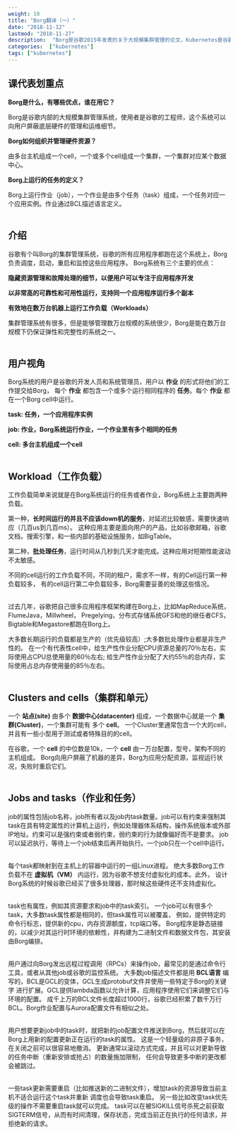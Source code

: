 ```yaml
---
weight: 10
title: "Borg翻译（一）"
date: "2018-11-12"
lastmod: "2018-11-27"
description:  "Borg是谷歌2015年发表的关于大规模集群管理的论文，Kubernetes是谷歌Borg系统的开源实现"
categories:  ["kubernetes"]
tags: ["kubernetes"]
---
```


## 课代表划重点
__Borg是什么，有哪些优点，谁在用它？__

Borg是谷歌内部的大规模集群管理系统，使用者是谷歌的工程师，这个系统可以向用户屏蔽底层硬件的管理和运维细节。

__Borg如何组织并管理硬件资源？__

由多台主机组成一个cell，一个或多个cell组成一个集群，一个集群对应某个数据中心。

__Borg上运行的任务的定义？__

Borg上运行作业（job），一个作业是由多个任务（task）组成，一个任务对应一个应用实例。作业通过BCL描述语言定义。
<br/><br/>

## 介绍
谷歌有个叫Borg的集群管理系统，谷歌的所有应用程序都跑在这个系统上，Borg负责调度，启动，重启和监控这些应用程序。
Borg系统有三个主要的优点：

**隐藏资源管理和故障处理的细节，以便用户可以专注于应用程序开发**

**以非常高的可靠性和可用性运行，支持同一个应用程序运行多个副本**

**有效地在数万台机器上运行工作负载（Workloads）**

集群管理系统有很多，但是能够管理数万台规模的系统很少，Borg是能在数万台规模下仍保证弹性和完整性的系统之一。
<br/><br/>

## 用户视角
Borg系统的用户是谷歌的开发人员和系统管理员，用户以 __作业__ 的形式将他们的工作提交给Borg，
每个 __作业__ 都包含一个或多个运行相同程序的 __任务__。每个 __作业__ 都在一个Borg cell中运行。

__task: 任务，一个应用程序实例__

__job: 作业，Borg系统运行作业，一个作业里有多个相同的任务__

__cell: 多台主机组成一个cell__
<br/><br/>

## Workload（工作负载）
工作负载简单来说就是在Borg系统运行的任务或者作业，Borg系统上主要跑两种负载。

第一种，**长时间运行的并且不应该down机的服务**，对延迟比较敏感，需要快速响应（几百us到几百ms）。
这种应用主要是面向用户的产品，比如谷歌邮箱，谷歌文档，搜索引擎，和一些内部的基础设施服务，如BigTable。

第二种，**批处理任务**，运行时间从几秒到几天才能完成。这种应用对短期性能波动不太敏感。

不同的cell运行的工作负载不同，不同的租户，需求不一样，有的Cell运行第一种负载较多，
有的cell运行第二中负载较多，Borg需要妥善的处理这些情况。<br/><br/>

过去几年，谷歌把自己很多应用程序框架构建在Borg上，比如MapReduce系统，FlumeJava，Millwheel，
Pregelying，分布式存储系统GFS和他的继任者CFS，Bigtable和Megastore都跑在Borg上。

大多数长期运行的负载都是生产的（优先级较高）;大多数批处理作业都是非生产性的。
在一个有代表性cell中，给生产性作业分配CPU资源总量的70％左右，实际使用占CPU总使用量的60％左右;
给生产性作业分配了大约55％的总内存，实际使用占总内存使用量的85％左右。
<br/><br/>

## Clusters and cells（集群和单元）
一个 __站点(site)__ 由多个 __数据中心(datacenter)__ 组成，一个数据中心就是一个 __集群(Cluster)__，一个集群可能有
多个 __cell__。
一个Cluster里通常包含一个大的cell，并且有一些小型用于测试或者特殊目的的cell。

在谷歌，一个 __cell__ 的中位数是10k，一个 __cell__ 由一万台配置，型号，架构不同的主机组成。
Borg向用户屏蔽了机器的差异，Borg为应用分配资源，监视运行状况，失败时重启它们。
<br/><br/>

## Jobs and tasks（作业和任务）
job的属性包括job名称，job所有者以及job内task数量。job可以有约束来强制其task在具有特定属性的计算机上运行，​​
例如处理器体系结构，操作系统版本或外部IP地址。约束可以是强约束或者弱约束，弱约束的行为就像偏好而不是要求。
job可以延迟执行，等待上一个job结束后再开始执行。一个job只在一个cell中运行。
<br/><br/>

每个task都映射到在主机上的容器中运行的一组Linux进程。
绝大多数Borg工作负载不在 __虚拟机（VM）__ 内运行，因为谷歌不想支付虚拟化的成本。此外，
设计Borg系统的时候谷歌已经买了很多处理器，那时候这些硬件还不支持虚拟化。
<br/><br/>

task也有属性，例如其资源要求和job中的task索引。
一个job可以有很多个task，大多数task属性都是相同的，但task属性可以被覆盖，
例如，提供特定的命令行标志，提供新的cpu，内存资源额度，tcp端口等。
Borg程序是静态链接的，以减少对其运行时环境的依赖性，并构建为二进制文件和数据文件包，其安装由Borg编排。
<br/><br/>

用户通过向Borg发出远程过程调用（RPCs）来操作job，最常见的是通过命令行工具，或者从其他job或谷歌的监控系统。
大多数job描述文件都是用 __BCL语言__ 编写的，BCL是GCL的变体，GCL生成protobuf文件并使用一些特定于Borg的关键字
进行扩展。GCL提供lambda函数以允许计算，应用程序使用它们来调整它们与环境的配置。
成千上万的BCL文件长度超过1000行，谷歌已经积累了数千万行BCL。Borg作业配置与Aurora配置文件有相似之处。
<br/><br/>

用户想要更新job中的task时，就把新的job配置文件推送到Borg，然后就可以在Borg上用新的配置更新正在运行的task的属性。
这是一个轻量级的非原子事务，在关闭之前可以很容易地撤消。
更新通常以滚动方式完成，并且可以对更新导致的任务中断（重新安排或抢占）的数量施加限制，
任何会导致更多中断的更改都会被跳过。
<br/><br/>

一些task更新需要重启（比如推送新的二进制文件），增加task的资源导致当前主机不适合运行这个task并重新
调度也会导致task重启。
另一些比如改变task优先级的操作不需要重启task就可以完成。
task可以在被SIGKILL信号杀死之前获取SIGTERM信号，从而有时间清理，保存状态，完成当前正在执行的任何请求，并拒绝新的请求。
